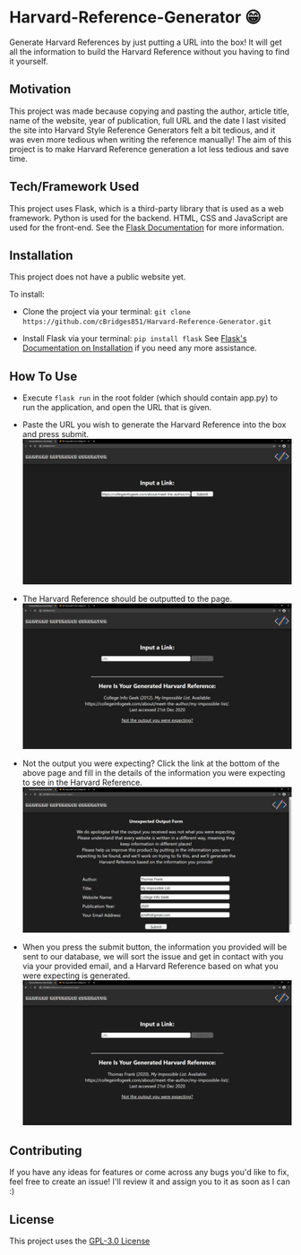 # Harvard-Reference-Generator 😁
Generate Harvard References by just putting a URL into the box! It will get all the information to build the Harvard Reference without you having to find it yourself.

## Motivation
This project was made because copying and pasting the author, article title, name of the website, year of publication, full URL and the date I last visited the site into Harvard Style Reference Generators felt a bit tedious, and it was even more tedious when writing the reference manually! The aim of this project is to make Harvard Reference generation a lot less tedious and save time.

## Tech/Framework Used
This project uses Flask, which is a third-party library that is used as a web framework. Python is used for the backend. HTML, CSS and JavaScript are used for the front-end.
See the [Flask Documentation](https://flask.palletsprojects.com/en/1.1.x/) for more information.

## Installation
This project does not have a public website yet.

To install:
- Clone the project via your terminal: `git clone https://github.com/cBridges851/Harvard-Reference-Generator.git`

- Install Flask via your terminal: `pip install flask`
See [Flask's Documentation on Installation](https://flask.palletsprojects.com/en/1.1.x/installation/) if you need any more assistance.

## How To Use
- Execute `flask run` in the root folder (which should contain app.py) to run the application, and open the URL that is given.

- Paste the URL you wish to generate the Harvard Reference into the box and press submit.
![Input Page](input.png)

- The Harvard Reference should be outputted to the page.
![Output Page With Harvard Reference](output.png)

- Not the output you were expecting? Click the link at the bottom of the above page and fill in the details of the information you were expecting to see in the Harvard Reference.
![Unexpected Output Page](unexpectedOutput.png)

- When you press the submit button, the information you provided will be sent to our database, we will sort the issue and get in contact with you via your provided email, and a Harvard Reference based on what you were expecting is generated.
![Result of Unexpected Output Submission](unexpectedOutputResult.png)

## Contributing
If you have any ideas for features or come across any bugs you'd like to fix, feel free to create an issue! I'll review it and assign you to it as soon as I can :)

## License
This project uses the  [GPL-3.0 License](https://github.com/cBridges851/Harvard-Referencing-Auto-Builder/blob/main/LICENSE)
